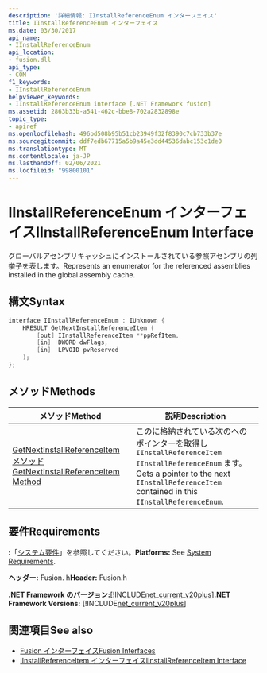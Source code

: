 ```yaml
---
description: '詳細情報: IInstallReferenceEnum インターフェイス'
title: IInstallReferenceEnum インターフェイス
ms.date: 03/30/2017
api_name:
- IInstallReferenceEnum
api_location:
- fusion.dll
api_type:
- COM
f1_keywords:
- IInstallReferenceEnum
helpviewer_keywords:
- IInstallReferenceEnum interface [.NET Framework fusion]
ms.assetid: 2863b33b-a541-462c-bbe8-702a2832898e
topic_type:
- apiref
ms.openlocfilehash: 496bd508b95b51cb23949f32f8390c7cb733b37e
ms.sourcegitcommit: ddf7edb67715a5b9a45e3dd44536dabc153c1de0
ms.translationtype: MT
ms.contentlocale: ja-JP
ms.lasthandoff: 02/06/2021
ms.locfileid: "99800101"
---
```

# <a name="iinstallreferenceenum-interface"></a><span data-ttu-id="78a4b-103">IInstallReferenceEnum インターフェイス</span><span class="sxs-lookup"><span data-stu-id="78a4b-103">IInstallReferenceEnum Interface</span></span>

<span data-ttu-id="78a4b-104">グローバルアセンブリキャッシュにインストールされている参照アセンブリの列挙子を表します。</span><span class="sxs-lookup"><span data-stu-id="78a4b-104">Represents an enumerator for the referenced assemblies installed in the global assembly cache.</span></span>  
  
## <a name="syntax"></a><span data-ttu-id="78a4b-105">構文</span><span class="sxs-lookup"><span data-stu-id="78a4b-105">Syntax</span></span>  
  
```cpp  
interface IInstallReferenceEnum : IUnknown {  
    HRESULT GetNextInstallReferenceItem (  
        [out] IInstallReferenceItem **ppRefItem,  
        [in]  DWORD dwFlags,  
        [in]  LPVOID pvReserved  
    );  
};  
```  
  
## <a name="methods"></a><span data-ttu-id="78a4b-106">メソッド</span><span class="sxs-lookup"><span data-stu-id="78a4b-106">Methods</span></span>  
  
|<span data-ttu-id="78a4b-107">メソッド</span><span class="sxs-lookup"><span data-stu-id="78a4b-107">Method</span></span>|<span data-ttu-id="78a4b-108">説明</span><span class="sxs-lookup"><span data-stu-id="78a4b-108">Description</span></span>|  
|------------|-----------------|  
|[<span data-ttu-id="78a4b-109">GetNextInstallReferenceItem メソッド</span><span class="sxs-lookup"><span data-stu-id="78a4b-109">GetNextInstallReferenceItem Method</span></span>](iinstallreferenceenum-getnextinstallreferenceitem-method.md)|<span data-ttu-id="78a4b-110">このに格納されている次のへのポインターを取得し `IInstallReferenceItem` `IInstallReferenceEnum` ます。</span><span class="sxs-lookup"><span data-stu-id="78a4b-110">Gets a pointer to the next `IInstallReferenceItem` contained in this `IInstallReferenceEnum`.</span></span>|  
  
## <a name="requirements"></a><span data-ttu-id="78a4b-111">要件</span><span class="sxs-lookup"><span data-stu-id="78a4b-111">Requirements</span></span>  

 <span data-ttu-id="78a4b-112">**:**「[システム要件](../../get-started/system-requirements.md)」を参照してください。</span><span class="sxs-lookup"><span data-stu-id="78a4b-112">**Platforms:** See [System Requirements](../../get-started/system-requirements.md).</span></span>  
  
 <span data-ttu-id="78a4b-113">**ヘッダー:** Fusion. h</span><span class="sxs-lookup"><span data-stu-id="78a4b-113">**Header:** Fusion.h</span></span>  
  
 <span data-ttu-id="78a4b-114">**.NET Framework のバージョン:**[!INCLUDE[net_current_v20plus](../../../../includes/net-current-v20plus-md.md)]</span><span class="sxs-lookup"><span data-stu-id="78a4b-114">**.NET Framework Versions:** [!INCLUDE[net_current_v20plus](../../../../includes/net-current-v20plus-md.md)]</span></span>  
  
## <a name="see-also"></a><span data-ttu-id="78a4b-115">関連項目</span><span class="sxs-lookup"><span data-stu-id="78a4b-115">See also</span></span>

- [<span data-ttu-id="78a4b-116">Fusion インターフェイス</span><span class="sxs-lookup"><span data-stu-id="78a4b-116">Fusion Interfaces</span></span>](fusion-interfaces.md)
- [<span data-ttu-id="78a4b-117">IInstallReferenceItem インターフェイス</span><span class="sxs-lookup"><span data-stu-id="78a4b-117">IInstallReferenceItem Interface</span></span>](iinstallreferenceitem-interface.md)
